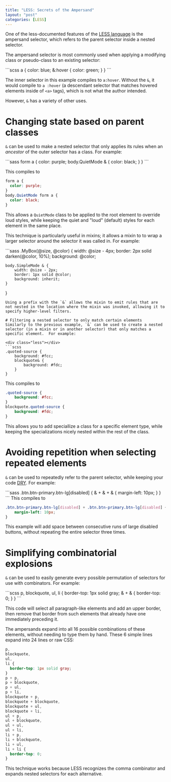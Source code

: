 ```yaml
---
title: "LESS: Secrets of the Ampersand"
layout: "post"
categories: [LESS]
---
```

One of the less-documented features of the [LESS language](http://lesscss.org) is the ampersand selector, which refers to the parent selector inside a nested selector.

The ampersand selector is most commonly used when applying a modifying class or pseudo-class to an existing selector:

<div class="less"></div>
```scss
a {
	color: blue;
	&:hover {
		color: green;
	}
}
```

The inner selector in this example compiles to `a:hover`.  Without the `&`, it would compile to `a :hover` (a descendant selector that matches hovered elements inside of `<a>` tags), 
  which is not what the author intended.

However, `&` has a variety of other uses.

# Changing state based on parent classes

`&` can be used to make a nested selector that only applies its rules when an _ancestor_ of the outer selector has a class.  For example:

<div class="less"></div>
```sass
form a {
	color: purple;
	body.QuietMode & {
		color: black;
	}
}
```

This compiles to

```css
form a {
  color: purple;
}
body.QuietMode form a {
  color: black;
}
```

This allows a `QuietMode` class to be applied to the root element to override loud styles, while keeping the quiet and "loud" (default) styles for each element in the same place.

This technique is particularly useful in mixins; it allows a mixin to to wrap a larger selector around the selector it was called in.  For example:

<div class="less"></div>
```sass
.MyBox(@size, @color) {
	width: @size - 4px;
	border: 2px solid darken(@color, 10%);
	background: @color;

	body.SimpleMode & {
		width: @size - 2px;
		border: 1px solid @color;
		background: inherit;
	}
}
```
Using a prefix with the `&` allows the mixin to emit rules that are not nested in the location where the mixin was invoked, allowing it to specify higher-level filters.

# Filtering a nested selector to only match certain elements
Similarly to the previous example, `&` can be used to create a nested selector (in a mixin or in another selector) that only matches a specific element.  For example:

<div class="less"></div>
```scss
.quoted-source {
	background: #fcc;
	blockquote& {
		background: #fdc;
	}
}
```

This compiles to 

```css
.quoted-source {
	background: #fcc;
}
blockquote.quoted-source {
	background: #fdc;
}
```

This allows you to add speciallize a class for a specific element type, while keeping the specializations nicely nested within the rest of the class.

# Avoiding repetition when selecting repeated elements
`&` can be used to repeatedly refer to the parent selector, while keeping your code [DRY](http://en.wikipedia.org/wiki/Don%27t_repeat_yourself "Don't repeat yourself").  For example:

<div class="less"></div>
```sass
.btn.btn-primary.btn-lg[disabled] {
	& + & + & {
		margin-left: 10px;
	}
}
```
This compiles to

```css
.btn.btn-primary.btn-lg[disabled] + .btn.btn-primary.btn-lg[disabled] + .btn.btn-primary.btn-lg[disabled] {
	margin-left: 10px;
}
```

This example will add space between consecutive runs of large disabled buttons, without repeating the entire selector three times.

# Simplifying combinatorial explosions

`&` can be used to easily generate every possible permutation of selectors for use with combinators.  For example:

<div class="less"></div>
```scss
p, blockquote, ul, li {
	border-top: 1px solid gray;
	& + & {
		border-top: 0;
	}
}
```

This code will select all paragraph-like elements and add an upper border, then remove that border from such elements that already have one immediately preceding it.

The ampersands expand into all 16 possible combinations of these elements, without needing to type them by hand.  These 6 simple lines expand into 24 lines or raw CSS:

```css
p,
blockquote,
ul,
li {
  border-top: 1px solid gray;
}
p + p,
p + blockquote,
p + ul,
p + li,
blockquote + p,
blockquote + blockquote,
blockquote + ul,
blockquote + li,
ul + p,
ul + blockquote,
ul + ul,
ul + li,
li + p,
li + blockquote,
li + ul,
li + li {
  border-top: 0;
}
```

This technique works because LESS recognizes the comma combinator and expands nested selectors for each alternative.